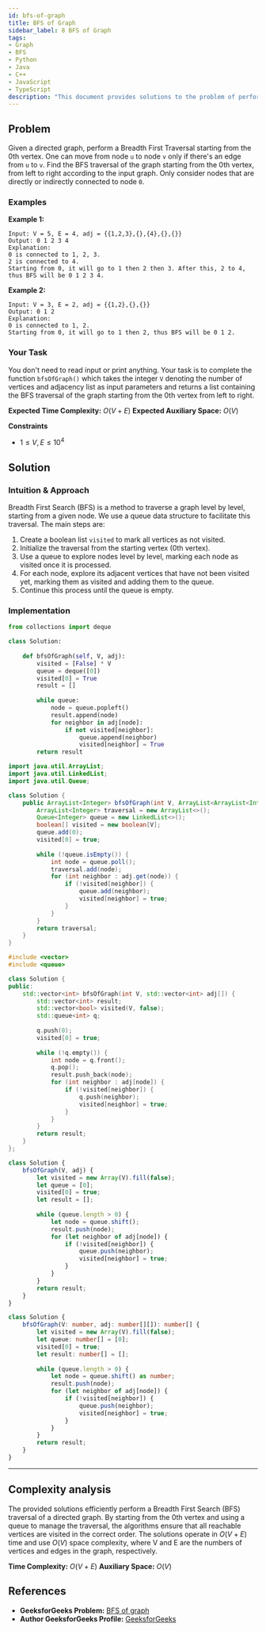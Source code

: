 ```yaml
---
id: bfs-of-graph
title: BFS of Graph
sidebar_label: 8 BFS of Graph
tags:
- Graph
- BFS
- Python
- Java
- C++
- JavaScript
- TypeScript
description: "This document provides solutions to the problem of performing a Breadth First Search (BFS) traversal of a directed graph in various programming languages."
---
```


## Problem

Given a directed graph, perform a Breadth First Traversal starting from the 0th vertex. One can move from node `u` to node `v` only if there's an edge from `u` to `v`. Find the BFS traversal of the graph starting from the 0th vertex, from left to right according to the input graph. Only consider nodes that are directly or indirectly connected to node `0`.

### Examples

**Example 1:**

```
Input: V = 5, E = 4, adj = {{1,2,3},{},{4},{},{}}
Output: 0 1 2 3 4
Explanation: 
0 is connected to 1, 2, 3.
2 is connected to 4.
Starting from 0, it will go to 1 then 2 then 3. After this, 2 to 4, thus BFS will be 0 1 2 3 4.
```

**Example 2:**

```
Input: V = 3, E = 2, adj = {{1,2},{},{}}
Output: 0 1 2
Explanation:
0 is connected to 1, 2.
Starting from 0, it will go to 1 then 2, thus BFS will be 0 1 2.
```

### Your Task

You don't need to read input or print anything. Your task is to complete the function `bfsOfGraph()` which takes the integer `V` denoting the number of vertices and adjacency list as input parameters and returns a list containing the BFS traversal of the graph starting from the 0th vertex from left to right.

**Expected Time Complexity:** $O(V + E)$ 
**Expected Auxiliary Space:** $O(V)$

**Constraints**
- $1 ≤ V, E ≤ 10^4$

## Solution

### Intuition & Approach

Breadth First Search (BFS) is a method to traverse a graph level by level, starting from a given node. We use a queue data structure to facilitate this traversal. The main steps are:

1. Create a boolean list `visited` to mark all vertices as not visited.
2. Initialize the traversal from the starting vertex (0th vertex).
3. Use a queue to explore nodes level by level, marking each node as visited once it is processed.
4. For each node, explore its adjacent vertices that have not been visited yet, marking them as visited and adding them to the queue.
5. Continue this process until the queue is empty.

### Implementation

<Tabs>
  <TabItem value="python" label="Python">

```python
from collections import deque

class Solution:
    
    def bfsOfGraph(self, V, adj):
        visited = [False] * V
        queue = deque([0])
        visited[0] = True
        result = []
        
        while queue:
            node = queue.popleft()
            result.append(node)
            for neighbor in adj[node]:
                if not visited[neighbor]:
                    queue.append(neighbor)
                    visited[neighbor] = True
        return result
```

  </TabItem>
  <TabItem value="java" label="Java">

```java
import java.util.ArrayList;
import java.util.LinkedList;
import java.util.Queue;

class Solution {
    public ArrayList<Integer> bfsOfGraph(int V, ArrayList<ArrayList<Integer>> adj) {
        ArrayList<Integer> traversal = new ArrayList<>();
        Queue<Integer> queue = new LinkedList<>();
        boolean[] visited = new boolean[V];
        queue.add(0);
        visited[0] = true;
        
        while (!queue.isEmpty()) {
            int node = queue.poll();
            traversal.add(node);
            for (int neighbor : adj.get(node)) {
                if (!visited[neighbor]) {
                    queue.add(neighbor);
                    visited[neighbor] = true;
                }
            }
        }
        return traversal;
    }
}
```

  </TabItem>
  <TabItem value="cpp" label="C++">

```cpp
#include <vector>
#include <queue>

class Solution {
public:
    std::vector<int> bfsOfGraph(int V, std::vector<int> adj[]) {
        std::vector<int> result;
        std::vector<bool> visited(V, false);
        std::queue<int> q;
        
        q.push(0);
        visited[0] = true;
        
        while (!q.empty()) {
            int node = q.front();
            q.pop();
            result.push_back(node);
            for (int neighbor : adj[node]) {
                if (!visited[neighbor]) {
                    q.push(neighbor);
                    visited[neighbor] = true;
                }
            }
        }
        return result;
    }
};
```

  </TabItem>
  <TabItem value="javascript" label="JavaScript">

```javascript
class Solution {
    bfsOfGraph(V, adj) {
        let visited = new Array(V).fill(false);
        let queue = [0];
        visited[0] = true;
        let result = [];
        
        while (queue.length > 0) {
            let node = queue.shift();
            result.push(node);
            for (let neighbor of adj[node]) {
                if (!visited[neighbor]) {
                    queue.push(neighbor);
                    visited[neighbor] = true;
                }
            }
        }
        return result;
    }
}
```

  </TabItem>
  <TabItem value="typescript" label="TypeScript">

```typescript
class Solution {
    bfsOfGraph(V: number, adj: number[][]): number[] {
        let visited = new Array(V).fill(false);
        let queue: number[] = [0];
        visited[0] = true;
        let result: number[] = [];
        
        while (queue.length > 0) {
            let node = queue.shift() as number;
            result.push(node);
            for (let neighbor of adj[node]) {
                if (!visited[neighbor]) {
                    queue.push(neighbor);
                    visited[neighbor] = true;
                }
            }
        }
        return result;
    }
}
```

  </TabItem>
</Tabs>

---

## Complexity analysis

The provided solutions efficiently perform a Breadth First Search (BFS) traversal of a directed graph. By starting from the 0th vertex and using a queue to manage the traversal, the algorithms ensure that all reachable vertices are visited in the correct order. The solutions operate in $O(V + E)$ time and use $O(V)$ space complexity, where V and E are the numbers of vertices and edges in the graph, respectively.

**Time Complexity:** $O(V + E)$
**Auxiliary Space:** $O(V)$

## References

- **GeeksforGeeks Problem:** [BFS of graph](https://www.geeksforgeeks.org/problems/bfs-traversal-of-graph/0)
- **Author GeeksforGeeks Profile:** [GeeksforGeeks](https://www.geeksforgeeks.org/user/GeeksforGeeks/)